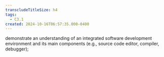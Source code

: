 ```yaml
---
transcludeTitleSize: h4
tags:
  - C3.1
created: 2024-10-16T06:57:35.000-0400
---
```

demonstrate an understanding of an integrated software development environment and its main components (e.g., source code editor, compiler, debugger);